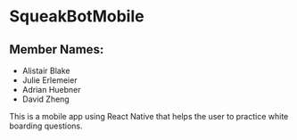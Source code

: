# SqueakBotMobile

## Member Names:

- Alistair Blake 
- Julie Erlemeier
- Adrian Huebner
- David Zheng 

This is a mobile app using React Native that helps the user to practice white boarding questions. 
